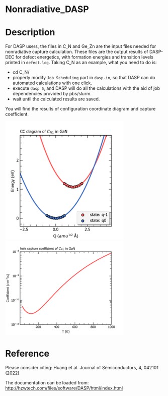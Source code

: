 # Nonradiative_DASP
# Description
For DASP users, the files in C_N and Ge_Zn are the input files needed for nonradiative capture calculation. These files are the output results of DASP-DEC for defect energetics, with formation energies and transition levels printed in `defect.log`. Taking C_N as an example, what you need to do is:

- cd C_N/
- properly modify `Job Scheduling` part in `dasp.in`, so that DASP can do automated calculations with one click.
- execute `dasp 5`, and DASP will do all the calculations with the aid of job dependencies provided by pbs/slurm.
- wait until the calculated results are saved.

You will find the results of configuration coordinate diagram and capture coefficient.

<img src="https://github.com/menglinhuang/nonradiative_DASP/blob/main/images/cc.png" width=375>
<img src="https://github.com/menglinhuang/nonradiative_DASP/blob/main/images/capture.png" width=375>

# Reference
Please consider citing: Huang et al. Journal of Semiconductors, 4, 042101 (2022)

The documentation can be loaded from: http://hzwtech.com/files/software/DASP/html/index.html
